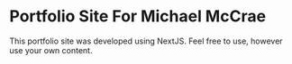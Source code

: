 # Portfolio Site For Michael McCrae

This portfolio site was developed using NextJS. Feel free to use, however use your own content. 
